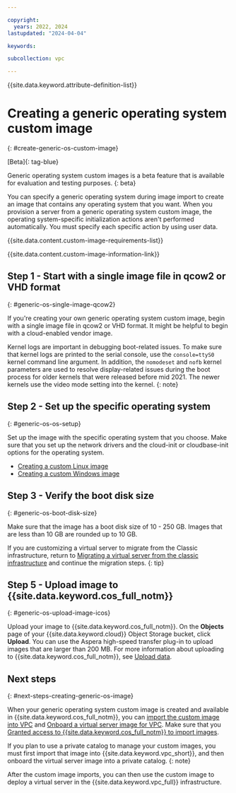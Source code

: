 ```yaml
---

copyright:
  years: 2022, 2024
lastupdated: "2024-04-04"

keywords:

subcollection: vpc

---
```


{{site.data.keyword.attribute-definition-list}}

# Creating a generic operating system custom image
{: #create-generic-os-custom-image}

[Beta]{: tag-blue}

Generic operating system custom images is a beta feature that is available for evaluation and testing purposes.
{: beta}

You can specify a generic operating system during image import to create an image that contains any operating system that you want. When you provision a server from a generic operating system custom image, the operating system-specific initialization actions aren't performed automatically. You must specify each specific action by using user data.

<!-- Reused information list of custom image requirements shared with vsi_is_about_custom_images.md- see conref.md file-->
{{site.data.content.custom-image-requirements-list}}

<!-- Reused information link to Getting Started with custom images - see conref.md file-->
{{site.data.content.custom-image-information-link}}

## Step 1 - Start with a single image file in qcow2 or VHD format
{: #generic-os-single-image-qcow2}

If you're creating your own generic operating system custom image, begin with a single image file in qcow2 or VHD format. It might be helpful to begin with a cloud-enabled vendor image.

Kernel logs are important in debugging boot-related issues. To make sure that kernel logs are printed to the serial console, use the `console=ttyS0` kernel command line argument. In addition, the `nomodeset` and `nofb` kernel parameters are used to resolve display-related issues during the boot process for older kernels that were released before mid 2021. The newer kernels use the video mode setting into the kernel.
{: note}

## Step 2 - Set up the specific operating system
{: #generic-os-os-setup}

Set up the image with the specific operating system that you choose. Make sure that you set up the network drivers and the cloud-init or cloudbase-init options for the operating system.

- [Creating a custom Linux image](/docs/vpc?topic=vpc-create-linux-custom-image&interface=ui)
- [Creating a custom Windows image](/docs/vpc?topic=vpc-create-windows-custom-image)

## Step 3 - Verify the boot disk size
{: #generic-os-boot-disk-size}

Make sure that the image has a boot disk size of 10 - 250 GB. Images that are less than 10 GB are rounded up to 10 GB.

If you are customizing a virtual server to migrate from the Classic infrastructure, return to [Migrating a virtual server from the classic infrastructure](/docs/vpc?topic=vpc-migrate-vsi-to-vpc#migrate-customize-image-vpc) and continue the migration steps.
{: tip}

## Step 5 - Upload image to {{site.data.keyword.cos_full_notm}}
{: #generic-os-upload-image-icos}

Upload your image to {{site.data.keyword.cos_full_notm}}. On the **Objects** page of your {{site.data.keyword.cloud}} Object Storage bucket, click **Upload**. You can use the Aspera high-speed transfer plug-in to upload images that are larger than 200 MB. For more information about uploading to {{site.data.keyword.cos_full_notm}}, see [Upload data](/docs/cloud-object-storage?topic=cloud-object-storage-upload).

## Next steps
{: #next-steps-creating-generic-os-image}

When your generic operating system custom image is created and available in {{site.data.keyword.cos_full_notm}}, you can [import the custom image into VPC](/docs/vpc?topic=vpc-importing-custom-images-vpc) and [Onboard a virtual server image for VPC](/docs/account?topic=account-catalog-vsivpc-tutorial&interface=ui). Make sure that you [Granted access to {{site.data.keyword.cos_full_notm}} to import images](/docs/vpc?topic=vpc-object-storage-prereq).

If you plan to use a private catalog to manage your custom images, you must first import that image into {{site.data.keyword.vpc_short}}, and then onboard the virtual server image into a private catalog.
{: note}

After the custom image imports, you can then use the custom image to deploy a virtual server in the {{site.data.keyword.vpc_full}} infrastructure.

